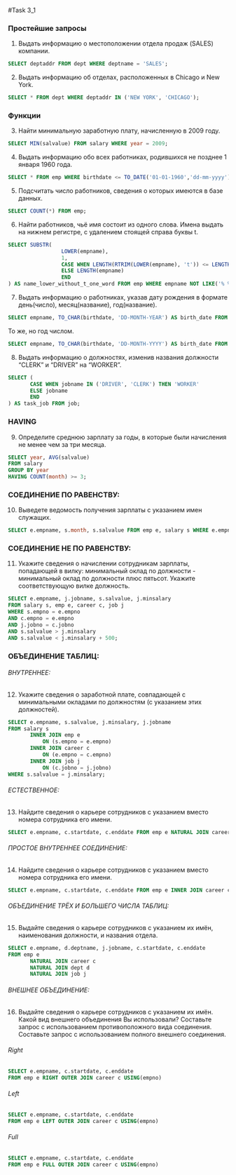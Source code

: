 #Task 3_1

### Простейшие запросы

 1. Выдать информацию о местоположении отдела продаж (SALES) компании.

 ~~~sql
 SELECT deptaddr FROM dept WHERE deptname = 'SALES';
 ~~~ 
 
 2. Выдать информацию об отделах, расположенных в Chicago и New York.

 ~~~sql
 SELECT * FROM dept WHERE deptaddr IN ('NEW YORK', 'CHICAGO');
 ~~~ 
 
### Функции
 
 3. Найти минимальную заработную плату, начисленную в 2009 году.

 ~~~sql
 SELECT MIN(salvalue) FROM salary WHERE year = 2009;
 ~~~ 
 
 4. Выдать информацию обо всех работниках, родившихся не позднее 1 января 1960 года.

 ~~~sql
 SELECT * FROM emp WHERE birthdate <= TO_DATE('01-01-1960','dd-mm-yyyy');
 ~~~ 
 
 5. Подсчитать число работников, сведения о которых имеются в базе данных.

 ~~~sql
 SELECT COUNT(*) FROM emp;
 ~~~ 
 
 6. Найти работников, чьё имя состоит из одного слова. Имена выдать на нижнем регистре, с удалением стоящей справа буквы t.

 ~~~sql
 SELECT SUBSTR(
 				  LOWER(empname), 
 				  1, 
 				  CASE WHEN LENGTH(RTRIM(LOWER(empname), 't')) <= LENGTH(empname) - 1 THEN LENGTH(empname) - 1
 				  ELSE LENGTH(empname) 
 				  END  
) AS name_lower_without_t_one_word FROM emp WHERE empname NOT LIKE('% %');
 ~~~ 
 
 7. Выдать информацию о работниках, указав дату рождения в формате день(число), месяц(название), год(название).

 ~~~sql
 SELECT empname, TO_CHAR(birthdate, 'DD-MONTH-YEAR') AS birth_date FROM emp;
 ~~~ 
 То же, но год числом.
 
 ~~~sql
 SELECT empname, TO_CHAR(birthdate, 'DD-MONTH-YYYY') AS birth_date FROM emp;
 ~~~ 
 
 8. Выдать информацию о должностях, изменив названия должности “CLERK” и “DRIVER” на “WORKER”.

 ~~~sql
 SELECT (
 		CASE WHEN jobname IN ('DRIVER', 'CLERK') THEN 'WORKER'
 		ELSE jobname
 		END
 ) AS task_job FROM job;
 ~~~ 
 
### HAVING
 9. Определите среднюю зарплату за годы, в которые были начисления не менее чем за три месяца.

 ~~~sql
 SELECT year, AVG(salvalue)
 FROM salary
 GROUP BY year
 HAVING COUNT(month) >= 3;
 ~~~ 

### СОЕДИНЕНИЕ ПО РАВЕНСТВУ:
10. Выведете ведомость получения зарплаты с указанием имен служащих.

 ~~~sql
 SELECT e.empname, s.month, s.salvalue FROM emp e, salary s WHERE e.empno = s.empno;
 ~~~ 
 
### СОЕДИНЕНИЕ НЕ ПО РАВЕНСТВУ:
11. Укажите сведения о начислении сотрудникам зарплаты, попадающей в вилку:
минимальный оклад по должности - минимальный оклад по должности плюс
пятьсот. Укажите соответствующую вилке должность.

 ~~~sql
 SELECT e.empname, j.jobname, s.salvalue, j.minsalary
 FROM salary s, emp e, career c, job j
 WHERE s.empno = e.empno
 AND c.empno = e.empno
 AND j.jobno = c.jobno
 AND s.salvalue > j.minsalary 
 AND s.salvalue < j.minsalary + 500;
 ~~~ 

### ОБЪЕДИНЕНИЕ ТАБЛИЦ:

###### ВНУТРЕННЕЕ:
12. Укажите сведения о заработной плате, совпадающей с минимальными окладами по должностям (с указанием этих должностей).

 ~~~sql
SELECT e.empname, s.salvalue, j.minsalary, j.jobname 
FROM salary s
        INNER JOIN emp e
            ON (s.empno = e.empno) 
        INNER JOIN career c
            ON (e.empno = c.empno) 
        INNER JOIN job j
            ON (c.jobno = j.jobno) 
WHERE s.salvalue = j.minsalary;
 ~~~ 
 
###### ЕСТЕСТВЕННОЕ:
13. Найдите сведения о карьере сотрудников с указанием вместо номера сотрудника его имени.

 ~~~sql
SELECT e.empname, c.startdate, c.enddate FROM emp e NATURAL JOIN career c;
 ~~~ 
 
###### ПРОСТОЕ ВНУТРЕННЕЕ СОЕДИНЕНИЕ:
14. Найдите сведения о карьере сотрудников с указанием вместо номера сотрудника его имени.

 ~~~sql
SELECT e.empname, c.startdate, c.enddate FROM emp e INNER JOIN career c USING(empno);
 ~~~ 
 
###### ОБЪЕДИНЕНИЕ ТРЁХ И БОЛЬШЕГО ЧИСЛА ТАБЛИЦ:
15. Выдайте сведения о карьере сотрудников с указанием их имён, наименования
должности, и названия отдела.

 ~~~sql
SELECT e.empname, d.deptname, j.jobname, c.startdate, c.enddate
FROM emp e
		NATURAL JOIN career c 
    	NATURAL JOIN dept d
    	NATURAL JOIN job j
 ~~~ 
 
###### ВНЕШНЕЕ ОБЪЕДИНЕНИЕ:
16. Выдайте сведения о карьере сотрудников с указанием их имён. Какой вид внешнего объединения Вы использовали? Составьте запрос с использованием противоположного вида соединения. Составьте запрос с использованием полного внешнего соединения.

 ###### Right
 ~~~sql
SELECT e.empname, c.startdate, c.enddate
FROM emp e RIGHT OUTER JOIN career c USING(empno)
 ~~~ 
 
 ###### Left
 ~~~sql
SELECT e.empname, c.startdate, c.enddate
FROM emp e LEFT OUTER JOIN career c USING(empno)
 ~~~ 
 
 ###### Full
 ~~~sql
SELECT e.empname, c.startdate, c.enddate
FROM emp e FULL OUTER JOIN career c USING(empno)
 ~~~ 
